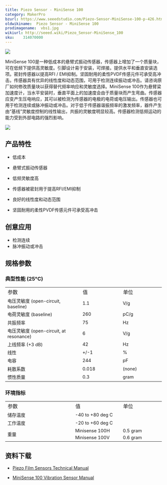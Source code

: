 ```yaml
---
title: Piezo Sensor - MiniSense 100
category: MakerPro
bzurl: https://www.seeedstudio.com/Piezo-Sensor-MiniSense-100-p-426.html
oldwikiname:  Piezo Sensor - MiniSense 100
prodimagename:  vbs1.jpg
wikiurl: http://seeed.wiki/Piezo_Sensor-MiniSense_100
sku:    314070000
---
```

![](http://bz.seeedstudio.com/depot/images/product/vbs1.jpg)

MiniSense 100是一种低成本的悬臂式振动传感器，传感器上增加了一个质量块，可在低频下提供高灵敏度。引脚设计易于安装，可焊接。提供水平和垂直安装选项。密封传感器以提高RFI / EMI抑制。坚固耐用的柔性PVDF传感元件可承受高冲击。传感器具有优异的线性度和动态范围，可用于检测连续振动或冲击。请咨询原厂如何修改质量块以获得替代频率响应和灵敏度选择。MiniSense 100作为悬臂梁加速度计，当水平安装时，垂直平面上的加速度会由于质量块而产生弯曲。传感器应变产生压电响应，其可以被检测为传感器的电极的电荷或电压输出。传感器也可用于检测连续或脉冲振动或冲击。对于低于传感器谐振频率的激发频率，器件产生由“基线”灵敏度控制的线性输出，共振的灵敏度明显较高。传感器检测低频运动的能力受到外部电路的强烈影响。

[![](https://github.com/SeeedDocument/wiki_chinese/raw/master/docs/images/click_to_buy.PNG)](https://item.taobao.com/item.htm?spm=a1z10.3-c.w4002-11172317909.11.5e478797bFgAnB&id=520045234235)


##   产品特性

*   低成本

*   悬臂式振动传感器

*   低频灵敏度高

*   传感器被密封用于提高RFI/EMI抑制

*   良好的线性度和动态范围

*   坚固耐用的柔性PVDF传感元件可承受高冲击

##   创意应用

*   检测连续
*   脉冲振动或冲击


##   规格参数

###  典型性能 (25°C)

<table >
<tr>
<td width="500"> 参数
</td>
<td width="250"> 值
</td>
<td width="250"> 单位
</td></tr>
<tr style="font-size: 90%">
<td> 电压灵敏度 (open-circuit, baseline)
</td>
<td>  1.1
</td>
<td>  V/g
</td></tr>
<tr style="font-size: 90%">
<td> 电荷灵敏度 (baseline)
</td>
<td>  260
</td>
<td>  pC/g
</td></tr>
<tr style="font-size: 90%">
<td> 共振频率
</td>
<td>  75
</td>
<td>  Hz
</td></tr>
<tr style="font-size: 90%">
<td> 电压灵敏度 (open-circuit, at resonance)
</td>
<td>  6
</td>
<td>  V/g
</td></tr>
<tr style="font-size: 90%">
<td> 上线频率 (+3 dB)
</td>
<td>  42
</td>
<td>  Hz
</td></tr>
<tr style="font-size: 90%">
<td> 线性
</td>
<td>  +/-1
</td>
<td>  %
</td></tr>
<tr style="font-size: 90%">
<td> 电容
</td>
<td>  244
</td>
<td>  pF
</td></tr>
<tr style="font-size: 90%">
<td> 耗散系数
</td>
<td> 0.018
</td>
<td> (none)
</td></tr>
<tr style="font-size: 90%">
<td> 惯性质量
</td>
<td>  0.3
</td>
<td>  gram
</td></tr></table>

###   环境指标

<table >
<tr>
<td width="500"> 参数
</td>
<td width="250"> 值
</td>
<td width="250"> 单位
</td></tr>
<tr style="font-size: 90%">
<td> 储存温度
</td>
<td colspan="2" rowspan="1">  -40 to +80 deg C
</td></tr>
<tr style="font-size: 90%">
<td>  工作温度
</td>
<td colspan="2" rowspan="1">  -20 to +60 deg C
</td></tr>
<tr style="font-size: 90%">
<td colspan="1" rowspan="2"> 重量
</td>
<td>  Minisense 100H
</td>
<td> 0.5 gram
</td></tr>
<tr style="font-size: 90%">
<td>  Minisense 100V
</td>
<td> 0.6 gram
</td></tr></table>


##   资料下载

*   [Piezo Film Sensors Technical Manual](http://www.seeedstudio.com/depot/images/product/MSI-techman.pdf)

*   [MiniSense 100 Vibration Sensor Manual](http://www.seeedstudio.com/depot/images/product/MiniSense_100.pdf)
